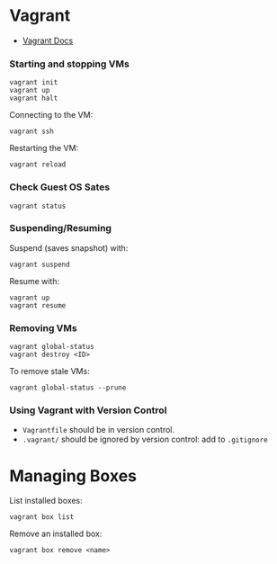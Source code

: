 Vagrant
=======

- [Vagrant Docs](https://www.vagrantup.com/docs/index.html)

### Starting and stopping VMs

```
vagrant init
vagrant up
vagrant halt
```
Connecting to the VM:

```
vagrant ssh
```

Restarting the VM:

```
vagrant reload
```

### Check Guest OS Sates

```
vagrant status
```

### Suspending/Resuming

Suspend (saves snapshot) with:

```
vagrant suspend
```

Resume with:

```
vagrant up
vagrant resume
```

### Removing VMs

```
vagrant global-status
vagrant destroy <ID>
```

To remove stale VMs:

```
vagrant global-status --prune
```

### Using Vagrant with Version Control

- `Vagrantfile` should be in version control.
- `.vagrant/` should be ignored by version control: add to `.gitignore`

# Managing Boxes

List installed boxes:

```
vagrant box list
```

Remove an installed box:

```
vagrant box remove <name>
```
